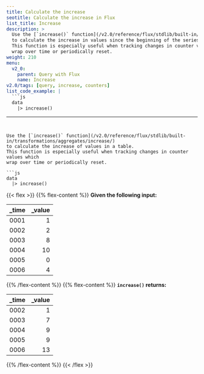 ```yaml
---
title: Calculate the increase
seotitle: Calculate the increase in Flux
list_title: Increase
description: >
  Use the [`increase()` function](/v2.0/reference/flux/stdlib/built-in/transformations/aggregates/increase/)
  to calculate the increase in values since the beginning of the series or table.
  This function is especially useful when tracking changes in counter values which
  wrap over time or periodically reset.
weight: 210
menu:
  v2_0:
    parent: Query with Flux
    name: Increase
v2.0/tags: [query, increase, counters]
list_code_example: |
  ```js
  data
    |> increase()
  ```
---
```


Use the [`increase()` function](/v2.0/reference/flux/stdlib/built-in/transformations/aggregates/increase/)
to calculate the increase of values in a table.
This function is especially useful when tracking changes in counter values which
wrap over time or periodically reset.

```js
data
  |> increase()
```

{{< flex >}}
{{% flex-content %}}
**Given the following input:**

| _time | _value |
|:----- | ------:|
| 0001  | 1      |
| 0002  | 2      |
| 0003  | 8      |
| 0004  | 10     |
| 0005  | 0      |
| 0006  | 4      |
{{% /flex-content %}}
{{% flex-content %}}
**`increase()` returns:**

| _time | _value |
|:----- | ------:|
| 0002  | 1      |
| 0003  | 7      |
| 0004  | 9      |
| 0005  | 9      |
| 0006  | 13     |
{{% /flex-content %}}
{{< /flex >}}
